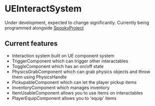 # UEInteractSystem
Under development, expected to change significantly. Currently being programmed alongside [SpookyProject](https://github.com/Ji-Rath/SpookyProject)
 
 ## Current features
 - Interaction system built on UE component system
 - TriggerComponent which can trigger other interactables
 - ToggleComponent which has an on/off state
 - PhysicsGrabComponent which can grab physics objects and throw them using PhysicsHandle
 - PickupableComponent which can let the player pickup items
 - InventoryComponent which manages inventory
 - ItemUsableComponent allows you to use items on interactables
 - PlayerEquipComponent allows you to 'equip' items

